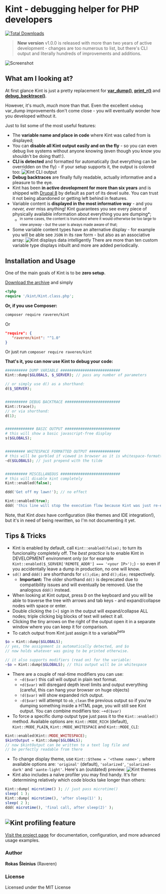 # Kint - debugging helper for PHP developers

[![Total Downloads](https://poser.pugx.org/raveren/kint/downloads.png)](https://packagist.org/packages/raveren/kint)

> **New version** v1.0.0 is released with more than two years of active development - changes are too numerous to list, but there's CLI output and literally hundreds of improvements and additions.

![Screenshot](http://raveren.github.com/kint/img/preview.png)

## What am I looking at?

At first glance Kint is just a pretty replacement for **[var_dump()](http://php.net/manual/en/function.var-dump.php)**, **[print_r()](http://php.net/manual/en/function.print-r.php)** and **[debug_backtrace()](http://php.net/manual/en/function.debug-backtrace.php)**. 

However, it's much, *much* more than that. Even the excellent `xdebug` var_dump improvements don't come close - you will eventually wonder how you developed without it. 

Just to list some of the most useful features:

 * The **variable name and place in code** where Kint was called from is displayed;
 * You can **disable all Kint output easily and on the fly** - so you can even debug live systems without anyone knowing (even though you know you shouldn't be doing that!:). 
 * **CLI is detected** and formatted for automatically (but everything can be overridden on the fly) - if your setup supports it, the output is colored too:
  ![Kint CLI output](http://i.imgur.com/6B9MCLw.png)
 * **Debug backtraces** are finally fully readable, actually informative and a pleasure to the eye.
 * Kint has been **in active development for more than six years** and is shipped with [Drupal 8](https://www.drupal.org/) by default as part of its devel suite. You can trust it not being abandoned or getting left behind in features.
 * Variable content is **displayed in the most informative way** - and you *never, ever* miss anything! Kint guarantees you see every piece of physically available information about everything you are dumping*; 
   * <sup>in some cases, the content is truncated where it would otherwise be too large to view anyway - but the user is always made aware of that;</sup>
 * Some variable content types have an alternative display - for example you will be able see `JSON` in its raw form - but also as an associative array:
  ![Kint displays data intelligently](http://i.imgur.com/9P57Ror.png)
  There are more than ten custom variable type displays inbuilt and more are added periodically.


## Installation and Usage

One of the main goals of Kint is to be **zero setup**. 

[Download the archive](https://github.com/raveren/kint/releases/download/1.0.2/kint.zip) and simply
```php
<?php
require '/kint/Kint.class.php';
```

**Or, if you use Composer:**

```sh
composer require raveren/kint
```

Or

```json
"require": {
   "raveren/kint": "^1.0"
}
```

Or just run `composer require raveren/kint`

**That's it, you can now use Kint to debug your code:**

```php
########## DUMP VARIABLE ###########################
Kint::dump($GLOBALS, $_SERVER); // pass any number of parameters

// or simply use d() as a shorthand:
d($_SERVER);


########## DEBUG BACKTRACE #########################
Kint::trace();
// or via shorthand:
d(1);


############# BASIC OUTPUT #########################
# this will show a basic javascript-free display
s($GLOBALS);


######### WHITESPACE FORMATTED OUTPUT ##############
# this will be garbled if viewed in browser as it is whitespace-formatted only
~d($GLOBALS); // just prepend with the tilde


########## MISCELLANEOUS ###########################
# this will disable kint completely
Kint::enabled(false);

ddd('Get off my lawn!'); // no effect

Kint::enabled(true);
ddd( 'this line will stop the execution flow because Kint was just re-enabled above!' );


```

Note, that Kint *does* have configuration (like themes and IDE integration!), but it's in need of being rewritten, so I'm not documenting it yet.

## Tips & Tricks

  * Kint is enabled by default, call `Kint::enabled(false);` to turn its funcionality completely off. The *best practice* is to enable Kint in DEVELOPMENT environment only (or for example `Kint::enabled($_SERVER['REMOTE_ADDR'] === '<your IP>');`) - so even if you accidentally leave a dump in production, no one will know.
  * `sd()` and `ddd()` are shorthands for `s();die;` and `d();die;` respectively. 
    * **Important:** The older shorthand `dd()` is deprecated due to compatibility issues and will eventually be removed. Use the analogous `ddd()` instead.
  * When looking at Kint output, press <kbd>D</kbd> on the keyboard and you will be able to traverse the tree with arrows and tab keys - and expand/collapse nodes with space or enter.
  * Double clicking the `[+]` sign in the output will expand/collapse ALL nodes; triple clicking big blocks of text will select it all.
  * Clicking the tiny arrows on the right of the output open it in a separate window where you can keep it for comparison.
  * To catch output from Kint just assign it to a variable<sup>beta</sup>
```php
$o = Kint::dump($GLOBALS); 
// yes, the assignment is automatically detected, and $o 
// now holds whatever was going to be printed otherwise.

// it also supports modifiers (read on) for the variable:
~$o = Kint::dump($GLOBALS); // this output will be in whitespace
```
  * There are a couple of real-time modifiers you can use:
    * `~d($var)` this call will output in plain text format.
    * `+d($var)` will disregard depth level limits and output everything (careful, this can hang your browser on huge objects)
    * `!d($var)` will show expanded rich output.
    * `-d($var)` will attempt to `ob_clean` the previous output so if you're dumping something inside a HTML page, you will still see Kint output.
  You can combine modifiers too: `~+d($var)`
  * To force a specific dump output type just pass it to the `Kint::enabled()` method. Available options are: `Kint::MODE_RICH` (default), `Kint::MODE_PLAIN`, `Kint::MODE_WHITESPACE` and `Kint::MODE_CLI`:
```php
Kint::enabled(Kint::MODE_WHITESPACE);
$kintOutput = Kint::dump($GLOBALS); 
// now $kintOutput can be written to a text log file and 
// be perfectly readable from there
```
  * To change display theme, use `Kint::$theme = '<theme name>';` where available options are: `'original'` (default), `'solarized'`, `'solarized-dark'` and `'aante-light'`. Here's an (outdated) preview:
  ![Kint themes](http://raveren.github.io/kint/img/theme-preview.png)
  * Kint also includes a naïve profiler you may find handy. It's for determining relatively which code blocks take longer than others:
```php
Kint::dump( microtime() ); // just pass microtime()
sleep( 1 );
Kint::dump( microtime(), 'after sleep(1)' );
sleep( 2 );
ddd( microtime(), 'final call, after sleep(2)' );
```
  ![Kint profiling feature](http://i.imgur.com/tmHUMW4.png)
----

[Visit the project page](http://raveren.github.com/kint/) for documentation, configuration, and more advanced usage examples.

### Author

**Rokas Šleinius** (Raveren)

### License

Licensed under the MIT License

